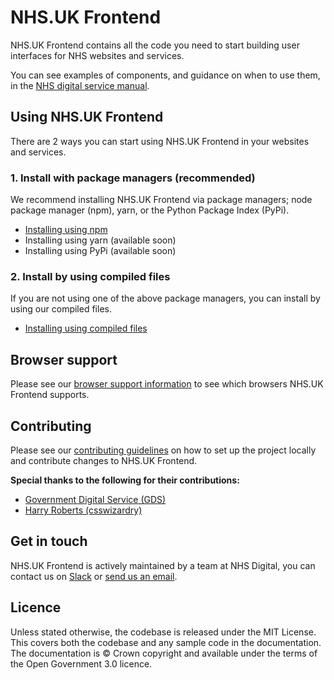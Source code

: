 # NHS.UK Frontend

NHS.UK Frontend contains all the code you need to start building user interfaces for NHS websites and services.

You can see examples of components, and guidance on when to use them, in the [NHS digital service manual](https://beta.nhs.uk/service-manual).

## Using NHS.UK Frontend

There are 2 ways you can start using NHS.UK Frontend in your websites and services.

### 1. Install with package managers (recommended)

We recommend installing NHS.UK Frontend via package managers; node package manager (npm), yarn, or the Python Package Index (PyPi).

+ [Installing using npm](/docs/installation/installing-with-npm.md)
+ Installing using yarn (available soon)
+ Installing using PyPi (available soon)

### 2. Install by using compiled files

If you are not using one of the above package managers, you can install by using our compiled files.

+ [Installing using compiled files](/docs/installation/installing-compiled.md)

## Browser support
Please see our [browser support information](/docs/contributing/coding-standards/browser-support.md) to see which browsers NHS.UK Frontend supports.

## Contributing

Please see our [contributing guidelines](/docs/contributing/README.md) on how to set up the project locally and contribute changes to NHS.UK Frontend.

**Special thanks to the following for their contributions:**

- [Government Digital Service (GDS)](https://github.com/alphagov/)
- [Harry Roberts (csswizardry)](https://github.com/csswizardry)

## Get in touch

NHS.UK Frontend is actively maintained by a team at NHS Digital, you can contact us on [Slack](https://nhsuk.slack.com/messages/CCPLQ9YAJ) or [send us an email](mailto:nhsdigital.nhsuk-frontend@nhs.net).

## Licence

Unless stated otherwise, the codebase is released under the MIT License. This covers both the codebase and any sample code in the documentation. The documentation is © Crown copyright and available under the terms of the Open Government 3.0 licence.
